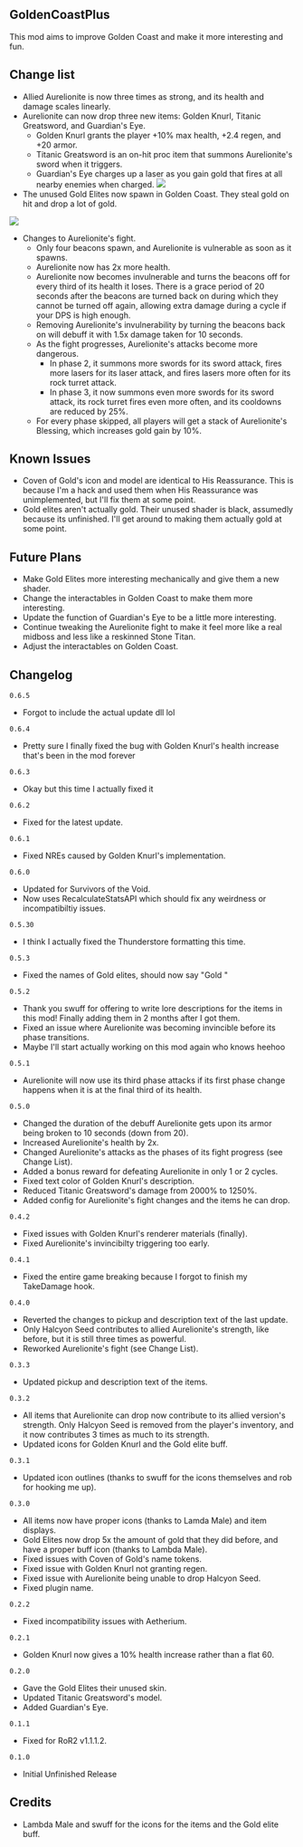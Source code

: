 ## GoldenCoastPlus
This mod aims to improve Golden Coast and make it more interesting and fun.

## Change list
- Allied Aurelionite is now three times as strong, and its health and damage scales linearly.
- Aurelionite can now drop three new items: Golden Knurl, Titanic Greatsword, and Guardian's Eye.
	- Golden Knurl grants the player +10% max health, +2.4 regen, and +20 armor.
	- Titanic Greatsword is an on-hit proc item that summons Aurelionite's sword when it triggers.
	- Guardian's Eye charges up a laser as you gain gold that fires at all nearby enemies when charged.
![](https://cdn.discordapp.com/attachments/662741163262083095/835753637807652874/Items_Screenshot.PNG)
- The unused Gold Elites now spawn in Golden Coast. They steal gold on hit and drop a lot of gold.

![](https://cdn.discordapp.com/attachments/662741163262083095/835753633680850964/Gold_Elite_Screenshot.PNG)
- Changes to Aurelionite's fight.
	- Only four beacons spawn, and Aurelionite is vulnerable as soon as it spawns.
	- Aurelionite now has 2x more health.
	- Aurelionite now becomes invulnerable and turns the beacons off for every third of its health it loses. There is a grace period of 20 seconds after the beacons are turned back on during which they cannot be turned off again, allowing extra damage during a cycle if your DPS is high enough.
	- Removing Aurelionite's invulnerability by turning the beacons back on will debuff it with 1.5x damage taken for 10 seconds.
	- As the fight progresses, Aurelionite's attacks become more dangerous.
		- In phase 2, it summons more swords for its sword attack, fires more lasers for its laser attack, and fires lasers more often for its rock turret attack.
		- In phase 3, it now summons even more swords for its sword attack, its rock turret fires even more often, and its cooldowns are reduced by 25%.
	- For every phase skipped, all players will get a stack of Aurelionite's Blessing, which increases gold gain by 10%.

## Known Issues
- Coven of Gold's icon and model are identical to His Reassurance. This is because I'm a hack and used them when His Reassurance was unimplemented, but I'll fix them at some point.
- Gold elites aren't actually gold. Their unused shader is black, assumedly because its unfinished. I'll get around to making them actually gold at some point.

## Future Plans
- Make Gold Elites more interesting mechanically and give them a new shader.
- Change the interactables in Golden Coast to make them more interesting.
- Update the function of Guardian's Eye to be a little more interesting.
- Continue tweaking the Aurelionite fight to make it feel more like a real midboss and less like a reskinned Stone Titan.
- Adjust the interactables on Golden Coast.

## Changelog
`0.6.5`
- Forgot to include the actual update dll lol

`0.6.4`
- Pretty sure I finally fixed the bug with Golden Knurl's health increase that's been in the mod forever

`0.6.3`
- Okay but this time I actually fixed it

`0.6.2`
- Fixed for the latest update.

`0.6.1`
- Fixed NREs caused by Golden Knurl's implementation.

`0.6.0`
- Updated for Survivors of the Void.
- Now uses RecalculateStatsAPI which should fix any weirdness or incompatibiltiy issues.

`0.5.30`
- I think I actually fixed the Thunderstore formatting this time.

`0.5.3`
- Fixed the names of Gold elites, should now say "Gold <character name>"

`0.5.2`
- Thank you swuff for offering to write lore descriptions for the items in this mod! Finally adding them in 2 months after I got them.
- Fixed an issue where Aurelionite was becoming invincible before its phase transitions.
- Maybe I'll start actually working on this mod again who knows heehoo

`0.5.1`
- Aurelionite will now use its third phase attacks if its first phase change happens when it is at the final third of its health.

`0.5.0`
- Changed the duration of the debuff Aurelionite gets upon its armor being broken to 10 seconds (down from 20).
- Increased Aurelionite's health by 2x.
- Changed Aurelionite's attacks as the phases of its fight progress (see Change List).
- Added a bonus reward for defeating Aurelionite in only 1 or 2 cycles.
- Fixed text color of Golden Knurl's description.
- Reduced Titanic Greatsword's damage from 2000% to 1250%.
- Added config for Aurelionite's fight changes and the items he can drop.

`0.4.2`
- Fixed issues with Golden Knurl's renderer materials (finally).
- Fixed Aurelionite's invincibilty triggering too early.

`0.4.1`
- Fixed the entire game breaking because I forgot to finish my TakeDamage hook.

`0.4.0`
- Reverted the changes to pickup and description text of the last update.
- Only Halcyon Seed contributes to allied Aurelionite's strength, like before, but it is still three times as powerful.
- Reworked Aurelionite's fight (see Change List).

`0.3.3`
- Updated pickup and description text of the items.

`0.3.2`
- All items that Aurelionite can drop now contribute to its allied version's strength. Only Halcyon Seed is removed from the player's inventory, and it now contributes 3 times as much to its strength.
- Updated icons for Golden Knurl and the Gold elite buff.

`0.3.1`
- Updated icon outlines (thanks to swuff for the icons themselves and rob for hooking me up).

`0.3.0`
- All items now have proper icons (thanks to Lamda Male) and item displays.
- Gold Elites now drop 5x the amount of gold that they did before, and have a proper buff icon (thanks to Lambda Male).
- Fixed issues with Coven of Gold's name tokens.
- Fixed issue with Golden Knurl not granting regen.
- Fixed issue with Aurelionite being unable to drop Halcyon Seed.
- Fixed plugin name.

`0.2.2`
- Fixed incompatibility issues with Aetherium.

`0.2.1`
- Golden Knurl now gives a 10% health increase rather than a flat 60.

`0.2.0`
- Gave the Gold Elites their unused skin.
- Updated Titanic Greatsword's model.
- Added Guardian's Eye.

`0.1.1`
- Fixed for RoR2 v1.1.1.2.

`0.1.0`
- Initial Unfinished Release

## Credits
- Lambda Male and swuff for the icons for the items and the Gold elite buff.